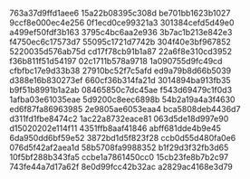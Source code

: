763a37d9ffd1aee6
15a22b08395c308d
be701bb1623b1027
9ccf8e000ec4e256
0f1ecd0ce99321a3
301384cefd5d49e0
a499ef50fdf3b163
3795c4bc6aa2e936
3b7ac1b213e842e3
f4750ec6c17573d7
55095c1721d7742b
304f40e3bf967852
5220035d576ab75d
cd17f78cb91b1a87
22a6f8e310cd3952
f36b811f51d54197
02c1711b578a9718
1a090755d9fc49cd
cfbfbc17e9d33b38
27910bc52f7c5afd
ed9a79b8d66b5039
d388e16b830273ef
660cf36b314fa21d
3014894ba913fb35
b9f51b8991b1a2ab
08465850c7dc45ae
f543d69479c1f0d3
1afba03e61035eae
5d9200c8eec6898b
54b2a19a4a3f4630
ed6f87fa86963985
2e9805ae6053eaa4
bca5808deb4436d7
d311fd1fbe8474c2
1ac22a8732eace81
063d5de18d997e90
d15020202e114f11
4351ffb8aaf41846
abff681dde4b9e45
6da950dd6bf59e52
3872bd1d5f823f28
ccb0d55d480fa0e6
076d5f42af2aea1d
58b5708fa9988352
b1f29d3f32fb3d65
10f5bf288b343fa5
ccbe1a7861450cc0
15cb23fe8b7b2c97
743fe44a7d17a62f
8e0d99fcc42b32ac
a2829ac4168e3d79
